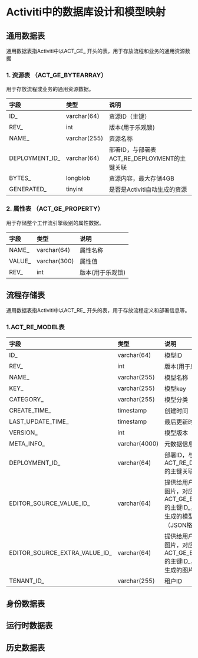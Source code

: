 # Activiti中的数据库设计和模型映射

<show-structure for="chapter,procedure" depth="2"/>


## 通用数据表
通用数据表指Activiti中以ACT_GE_ 开头的表，用于存放流程和业务的通用资源数据

### 1. 资源表 （ACT_GE_BYTEARRAY）
用于存放流程或业务的通用资源数据。

|字段|类型|说明|
|:---|:---|:---|
|ID_|varchar(64)|资源ID（主键）|
|REV_|int|版本(用于乐观锁)|
|NAME_|varchar(255)|资源名称|
|DEPLOYMENT_ID_|varchar(64)|部署ID，与部署表ACT_RE_DEPLOYMENT的主键关联|
|BYTES_|longblob|资源内容，最大存储4GB|
|GENERATED_|tinyint|是否是Activiti自动生成的资源|


### 2. 属性表 （ACT_GE_PROPERTY）

用于存储整个工作流引擎级别的属性数据。

|字段|类型|说明|
|:---|:---|:---|
|NAME_|varchar(64)|属性名称|
|VALUE_|varchar(300)|属性值|
|REV_|int|版本(用于乐观锁)|


## 流程存储表
通用数据表指Activiti中以ACT_RE_ 开头的表，用于存放流程定义和部署信息等。

### 1.ACT_RE_MODEL表

|字段|类型|说明|
|:---|:---|:---|
|ID_|varchar(64)|模型ID|
|REV_|int|版本(用于乐观锁)|
|NAME_|varchar(255)|模型名称|
|KEY_|varchar(255)|模型key|
|CATEGORY_|varchar(255)|模型分类|
|CREATE_TIME_|timestamp|创建时间|
|LAST_UPDATE_TIME_|timestamp|最后更新时间|
|VERSION_|int|模型版本|
|META_INFO_|varchar(4000)|元数据信息|
|DEPLOYMENT_ID_|varchar(64)|部署ID，与部署表ACT_RE_DEPLOYMENT的主键关联|
|EDITOR_SOURCE_VALUE_ID_|varchar(64)|提供给用户存储私有定义图片，对应ACT_GE_BYTEARRAY的主键ID_，表示该模型生成的模型定义文件（JSON格式数据）|
|EDITOR_SOURCE_EXTRA_VALUE_ID_|varchar(64)|提供给用户存储私有定义图片，对应ACT_GE_BYTEARRAY的主键ID_，表示该模型生成的图片文件|
|TENANT_ID_|varchar(255)|租户ID|


## 身份数据表


## 运行时数据表


## 历史数据表